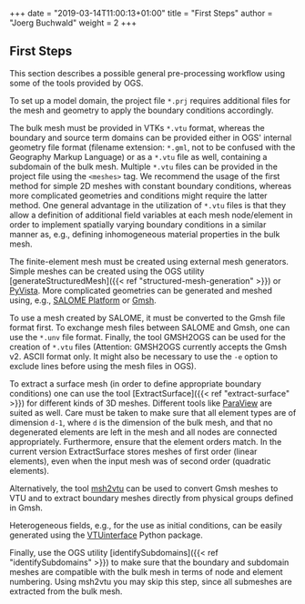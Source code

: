 +++
date = "2019-03-14T11:00:13+01:00"
title = "First Steps"
author = "Joerg Buchwald"
weight = 2
+++

## First Steps

This section describes a possible general pre-processing workflow using some of the tools provided by OGS.

To set up a model domain, the project file `*.prj` requires additional files for the mesh and geometry to apply the boundary conditions accordingly.

The bulk mesh must be provided in VTKs `*.vtu` format, whereas the boundary and source term domains can be provided either in OGS' internal geometry file format (filename extension: `*.gml`, not to be confused with the Geography Markup Language) or as a `*.vtu` file as well, containing a subdomain of the bulk mesh. Multiple `*.vtu` files can be provided in the project file using the `<meshes>` tag. We recommend the usage of the first method for simple 2D meshes with constant boundary conditions, whereas more complicated geometries and conditions might require the latter method. One general advantage in the utilization of `*.vtu` files is that they allow a definition of additional field variables at each mesh node/element in order to implement spatially varying boundary conditions in a similar manner as, e.g., defining inhomogeneous material properties in the bulk mesh.

The finite-element mesh must be created using external mesh generators. Simple meshes can be created using the OGS utility [generateStructuredMesh]({{< ref "structured-mesh-generation" >}}) or [PyVista](https://docs.pyvista.org).  More complicated geometries can be generated and meshed using, e.g., [SALOME Platform](https://www.salome-platform.org) or [Gmsh](http://gmsh.info).

To use a mesh created by SALOME, it must be converted to the Gmsh file format first. To exchange mesh files between SALOME and Gmsh, one can use the `*.unv` file format. Finally, the tool GMSH2OGS can be used for the creation of `*.vtu` files (Attention: GMSH2OGS currently accepts the Gmsh v2. ASCII format only. It might also be necessary to use the `-e` option to exclude lines before using the mesh files in OGS).

To extract a surface mesh (in order to define appropriate boundary conditions) one can use the tool [ExtractSurface]({{< ref "extract-surface" >}}) for different kinds of 3D meshes. Different tools like [ParaView](https://www.paraview.org/) are suited as well. Care must be taken to make sure that all element types are of dimension `d-1`, where `d` is the dimension of the bulk mesh, and that no degenerated elements are left in the mesh and all nodes are connected appropriately. Furthermore, ensure that the element orders match. In the current version ExtractSurface stores meshes of first order (linear elements), even when the input mesh was of second order (quadratic elements).

Alternatively, the tool [msh2vtu](https://ogstools.opengeosys.org/stable/auto_user-guide/plot_msh2vtu.html) can be used to convert Gmsh meshes to VTU and to extract boundary meshes directly from physical groups defined in Gmsh.

Heterogeneous fields, e.g., for the use as initial conditions, can be easily generated using the [VTUinterface](https://github.com/joergbuchwald/VTUinterface) Python package.

Finally, use the OGS utility [identifySubdomains]({{< ref "identifySubdomains" >}}) to make sure that the boundary and subdomain meshes are compatible with the bulk mesh in terms of node and element numbering. Using msh2vtu you may skip this step, since all submeshes are extracted from the bulk mesh.
